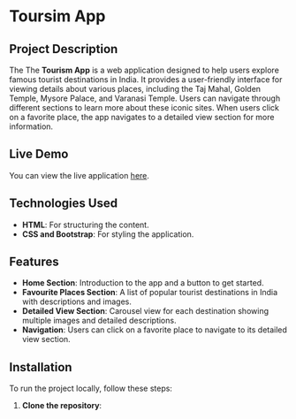 # Toursim App

## Project Description
The The **Tourism App** is a web application designed to help users explore famous tourist destinations in India. It provides a user-friendly interface for viewing details about various places, including the Taj Mahal, Golden Temple, Mysore Palace, and Varanasi Temple. Users can navigate through different sections to learn more about these iconic sites. When users click on a favorite place, the app navigates to a detailed view section for more information.

## Live Demo
You can view the live application [here](https://your-live-demo-link.com).

## Technologies Used
- **HTML**: For structuring the content.
- **CSS and Bootstrap**: For styling the application.

## Features
- **Home Section**: Introduction to the app and a button to get started.
- **Favourite Places Section**: A list of popular tourist destinations in India with descriptions and images.
- **Detailed View Section**: Carousel view for each destination showing multiple images and detailed descriptions.
- **Navigation**: Users can click on a favorite place to navigate to its detailed view section.

## Installation
To run the project locally, follow these steps:

1. **Clone the repository**:

